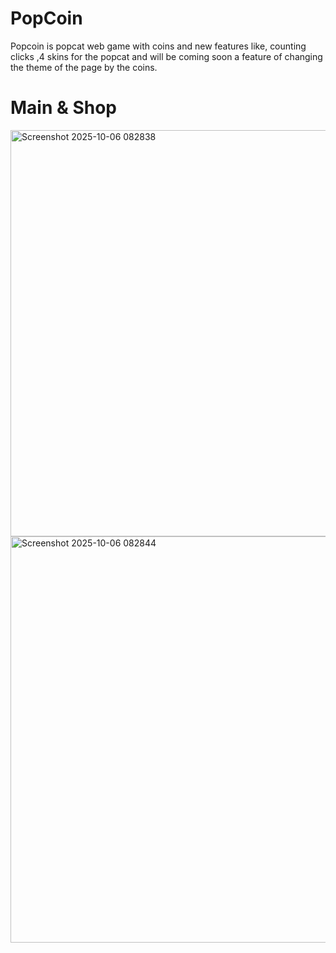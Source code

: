 # PopCoin
Popcoin is popcat web game with coins and new features like, counting clicks ,4 skins for the popcat and will be coming soon a feature of changing the theme of the page by the coins. 
# Main & Shop
<img width="1289" height="650" alt="Screenshot 2025-10-06 082838" src="https://github.com/user-attachments/assets/7f290c7e-297b-4748-91af-144b5269bf90" />
<img width="1310" height="650" alt="Screenshot 2025-10-06 082844" src="https://github.com/user-attachments/assets/56a73ca5-ca0c-4b1b-a47d-2409574d18fa" />

